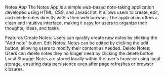 Notes App
The Notes App is a simple web-based note-taking application developed using HTML, CSS, and JavaScript. It allows users to create, edit, and delete notes directly within their web browser. The application offers a clean and intuitive interface, making it easy for users to organize their thoughts, ideas, and tasks.

Features
Create Notes: Users can quickly create new notes by clicking the "Add note" button.
Edit Notes: Notes can be edited by clicking the edit button, allowing users to modify their content as needed.
Delete Notes: Users can delete notes they no longer need by clicking the delete button.
Local Storage: Notes are stored locally within the user's browser using local storage, ensuring data persistence even after page refreshes or browser closures.
